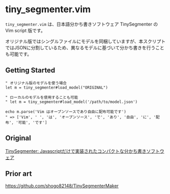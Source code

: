 # tiny_segmenter.vim

`tiny_segmenter.vim` は、日本語分かち書きソフトウェア TinySegmenter の Vim script 版です。

オリジナル版ではシングルファイルにモデルを同梱していますが、本スクリプトではJSONに分割しているため、異なるモデルに基づいて分かち書きを行うことも可能です。

## Getting Started

```vim
" オリジナル版のモデルを使う場合
let m = tiny_segmenter#load_model("ORIGINAL")

" ローカルのモデルを使用することも可能
" let m = tiny_segmenter#load_model('/path/to/model.json')

echo m.parse('Vim はオープンソースであり自由に配布可能です')
" => ['Vim', ' ', 'は', 'オープンソース', 'で', 'あり', '自由', 'に', '配布', '可能', 'です']
```

## Original

[TinySegmenter: Javascriptだけで実装されたコンパクトな分かち書きソフトウェア](http://chasen.org/~taku/software/TinySegmenter/)

## Prior art

https://github.com/shogo82148/TinySegmenterMaker
